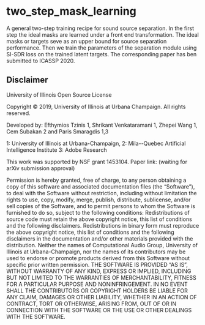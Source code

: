 # two_step_mask_learning

A general two-step training recipe for sound source separation. In the first step the ideal masks are learned under a front end transformation. The ideal masks or targets seve as an upper bound for source separation performance. Then we train the parameters of the separation module using SI-SDR loss on the trained latent targets. The corresponding paper has ben submitted to ICASSP 2020.

## Disclaimer
University of Illinois Open Source License

Copyright © 2019, University of Illinois at Urbana Champaign. All rights reserved.

Developed by: Efthymios Tzinis 1, Shrikant Venkataramani 1, Zhepei Wang 1, Cem Subakan 2 and Paris Smaragdis 1,3

1: University of Illinois at Urbana-Champaign, 
2: Mila--Quebec Artificial Intelligence Institute
3: Adobe Research 

This work was supported by NSF grant 1453104. 
Paper link: (waiting for arXiv submission approval)

Permission is hereby granted, free of charge, to any person obtaining a copy of this software and associated documentation files (the “Software”), to deal with the Software without restriction, including without limitation the rights to use, copy, modify, merge, publish, distribute, sublicense, and/or sell copies of the Software, and to permit persons to whom the Software is furnished to do so, subject to the following conditions: Redistributions of source code must retain the above copyright notice, this list of conditions and the following disclaimers. Redistributions in binary form must reproduce the above copyright notice, this list of conditions and the following disclaimers in the documentation and/or other materials provided with the distribution. Neither the names of Computational Audio Group, University of Illinois at Urbana-Champaign, nor the names of its contributors may be used to endorse or promote products derived from this Software without specific prior written permission. THE SOFTWARE IS PROVIDED “AS IS”, WITHOUT WARRANTY OF ANY KIND, EXPRESS OR IMPLIED, INCLUDING BUT NOT LIMITED TO THE WARRANTIES OF MERCHANTABILITY, FITNESS FOR A PARTICULAR PURPOSE AND NONINFRINGEMENT. IN NO EVENT SHALL THE CONTRIBUTORS OR COPYRIGHT HOLDERS BE LIABLE FOR ANY CLAIM, DAMAGES OR OTHER LIABILITY, WHETHER IN AN ACTION OF CONTRACT, TORT OR OTHERWISE, ARISING FROM, OUT OF OR IN CONNECTION WITH THE SOFTWARE OR THE USE OR OTHER DEALINGS WITH THE SOFTWARE.
